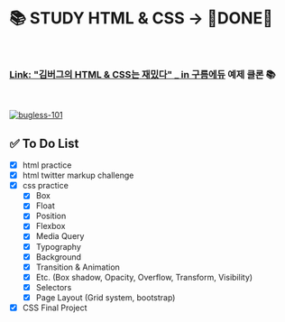 # 📚 STUDY HTML & CSS -> 🏅DONE🏅

<br />

### [Link: "김버그의 HTML & CSS는 재밌다" \_ in 구름에듀](https://edu.goorm.io/learn/lecture/20583/%EA%B9%80%EB%B2%84%EA%B7%B8%EC%9D%98-html-css%EB%8A%94-%EC%9E%AC%EB%B0%8C%EB%8B%A4) 예제 클론 📚

<br />

[![bugless-101](https://user-images.githubusercontent.com/19285811/69313493-a86df080-0c6c-11ea-9bdd-bf6572372947.png)](https://edu.goorm.io/learn/lecture/20583/%EA%B9%80%EB%B2%84%EA%B7%B8%EC%9D%98-html-css%EB%8A%94-%EC%9E%AC%EB%B0%8C%EB%8B%A4)

## ✅ To Do List

- [x] html practice
- [x] html twitter markup challenge
- [x] css practice
  - [x] Box
  - [x] Float
  - [x] Position
  - [x] Flexbox
  - [x] Media Query
  - [x] Typography
  - [x] Background
  - [x] Transition & Animation
  - [x] Etc. (Box shadow, Opacity, Overflow, Transform, Visibility)
  - [x] Selectors
  - [x] Page Layout (Grid system, bootstrap)
- [x] CSS Final Project
